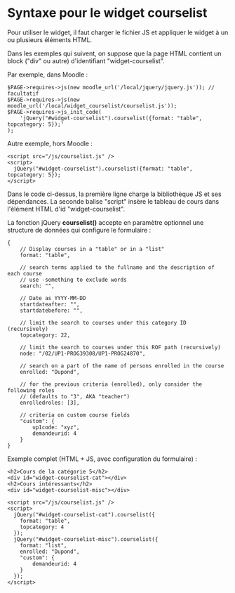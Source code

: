 # Syntaxe pour le widget courselist

Pour utiliser le widget, il faut charger le fichier JS
et appliquer le widget à un ou plusieurs éléments HTML.

Dans les exemples qui suivent, on suppose que la page HTML contient
un block ("div" ou autre) d'identifiant "widget-courselist".

Par exemple, dans Moodle :

    $PAGE->requires->js(new moodle_url('/local/jquery/jquery.js')); // facultatif
    $PAGE->requires->js(new moodle_url('/local/widget_courselist/courselist.js'));
    $PAGE->requires->js_init_code(
        'jQuery("#widget-courselist").courselist({format: "table", topcategory: 5});'
    );

Autre exemple, hors Moodle :

    <script src="/js/courselist.js" />
    <script>
      jQuery("#widget-courselist").courselist({format: "table", topcategory: 5});
    </script>

Dans le code ci-dessus, la première ligne charge la bibliothèque JS
et ses dépendances. La seconde balise "script" insère le tableau de cours
dans l'élément HTML d'id "widget-courselist".


La fonction jQuery **courselist()** accepte en paramètre optionnel
une structure de données qui configure le formulaire :

    {
        // Display courses in a "table" or in a "list"
        format: "table",

        // search terms applied to the fullname and the description of each course
        // use -something to exclude words
        search: "",

        // Date as YYYY-MM-DD
        startdateafter: "",
        startdatebefore: "",

        // limit the search to courses under this category ID (recursively)
        topcategory: 22,

        // limit the search to courses under this ROF path (recursively)
        node: "/02/UP1-PROG39308/UP1-PROG24870",

        // search on a part of the name of persons enrolled in the course 
        enrolled: "Dupond",

        // for the previous criteria (enrolled), only consider the following roles
        // (defaults to "3", AKA "teacher")
        enrolledroles: [3],

        // criteria on custom course fields
        "custom": {
            up1code: "xyz",
            demandeurid: 4
        }
    }

Exemple complet (HTML + JS, avec configuration du formulaire) :

	<h2>Cours de la catégorie 5</h2>
    <div id="widget-courselist-cat"></div>
	<h2>Cours intéressants</h2>
    <div id="widget-courselist-misc"></div>

    <script src="/js/courselist.js" />
    <script>
      jQuery("#widget-courselist-cat").courselist({
        format: "table",
        topcategory: 4
      });
      jQuery("#widget-courselist-misc").courselist({
        format: "list",
        enrolled: "Dupond",
        "custom": {
            demandeurid: 4
        }
      });
    </script>

